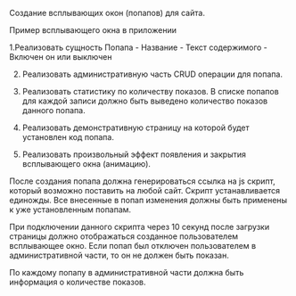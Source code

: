 Создание всплывающих окон (попапов) для сайта.

Пример всплывающего окна в приложении

1.Реализовать сущность Попапа 
	- Название
	- Текст содержимого
	- Включен он или выключен

2. Реализовать административную часть CRUD операции для попапа.
3. Реализовать статистику по количеству показов. В списке попапов для каждой записи должно быть выведено количество показов данного попапа.

4. Реализовать демонстративную страницу на которой будет установлен код попапа.

5. Реализовать произвольный эффект появления и закрытия всплывающего окна (анимацию).

После создания попапа должна генерироваться ссылка на js скрипт, который возможно поставить на любой сайт. Скрипт устанавливается единожды.  Все внесенные в попап изменения должны быть применены к уже установленным попапам.

При подключении данного скрипта через 10 секунд после загрузки страницы должно отображаться созданное пользователем всплывающее окно. Если попап был отключен пользователем в административной части, то он не должен быть показан.

По каждому попапу в административной части должна быть информация о количестве показов.
